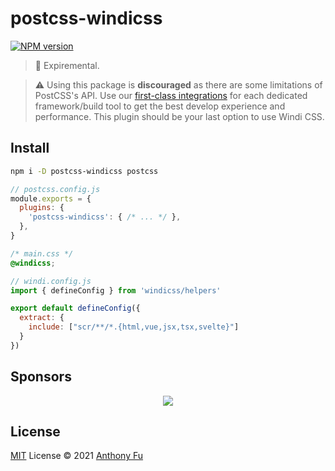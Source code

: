 # postcss-windicss

[![NPM version](https://img.shields.io/npm/v/postcss-windicss?color=a1b858&label=)](https://www.npmjs.com/package/postcss-windicss)

> 🧪 Expiremental.

> ⚠️ Using this package is **discouraged** as there are some limitations of PostCSS's API. Use our [first-class integrations](https://next.windicss.org/guide/installation.html) for each dedicated framework/build tool to get the best develop experience and performance. This plugin should be your last option to use Windi CSS.

## Install

```bash
npm i -D postcss-windicss postcss
```

```js
// postcss.config.js
module.exports = {
  plugins: {
    'postcss-windicss': { /* ... */ },
  },
}
```

```css
/* main.css */
@windicss;
```

```js
// windi.config.js
import { defineConfig } from 'windicss/helpers'

export default defineConfig({
  extract: {
    include: ["scr/**/*.{html,vue,jsx,tsx,svelte}"]
  }
})
```

## Sponsors

<p align="center">
  <a href="https://cdn.jsdelivr.net/gh/antfu/static/sponsors.svg">
    <img src='https://cdn.jsdelivr.net/gh/antfu/static/sponsors.svg'/>
  </a>
</p>

## License

[MIT](./LICENSE) License © 2021 [Anthony Fu](https://github.com/antfu)
